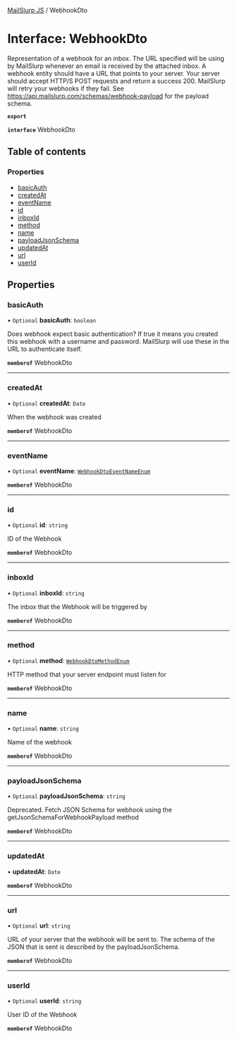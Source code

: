 [MailSlurp JS](../README.md) / WebhookDto

# Interface: WebhookDto

Representation of a webhook for an inbox. The URL specified will be using by MailSlurp whenever an email is received by the attached inbox. A webhook entity should have a URL that points to your server. Your server should accept HTTP/S POST requests and return a success 200. MailSlurp will retry your webhooks if they fail. See <https://api.mailslurp.com/schemas/webhook-payload> for the payload schema.

**`export`**

**`interface`** WebhookDto

## Table of contents

### Properties

- [basicAuth](WebhookDto.md#basicauth)
- [createdAt](WebhookDto.md#createdat)
- [eventName](WebhookDto.md#eventname)
- [id](WebhookDto.md#id)
- [inboxId](WebhookDto.md#inboxid)
- [method](WebhookDto.md#method)
- [name](WebhookDto.md#name)
- [payloadJsonSchema](WebhookDto.md#payloadjsonschema)
- [updatedAt](WebhookDto.md#updatedat)
- [url](WebhookDto.md#url)
- [userId](WebhookDto.md#userid)

## Properties

### basicAuth

• `Optional` **basicAuth**: `boolean`

Does webhook expect basic authentication? If true it means you created this webhook with a username and password. MailSlurp will use these in the URL to authenticate itself.

**`memberof`** WebhookDto

___

### createdAt

• `Optional` **createdAt**: `Date`

When the webhook was created

**`memberof`** WebhookDto

___

### eventName

• `Optional` **eventName**: [`WebhookDtoEventNameEnum`](../enums/WebhookDtoEventNameEnum.md)

**`memberof`** WebhookDto

___

### id

• `Optional` **id**: `string`

ID of the Webhook

**`memberof`** WebhookDto

___

### inboxId

• `Optional` **inboxId**: `string`

The inbox that the Webhook will be triggered by

**`memberof`** WebhookDto

___

### method

• `Optional` **method**: [`WebhookDtoMethodEnum`](../enums/WebhookDtoMethodEnum.md)

HTTP method that your server endpoint must listen for

**`memberof`** WebhookDto

___

### name

• `Optional` **name**: `string`

Name of the webhook

**`memberof`** WebhookDto

___

### payloadJsonSchema

• `Optional` **payloadJsonSchema**: `string`

Deprecated. Fetch JSON Schema for webhook using the getJsonSchemaForWebhookPayload method

**`memberof`** WebhookDto

___

### updatedAt

• **updatedAt**: `Date`

**`memberof`** WebhookDto

___

### url

• `Optional` **url**: `string`

URL of your server that the webhook will be sent to. The schema of the JSON that is sent is described by the payloadJsonSchema.

**`memberof`** WebhookDto

___

### userId

• `Optional` **userId**: `string`

User ID of the Webhook

**`memberof`** WebhookDto
